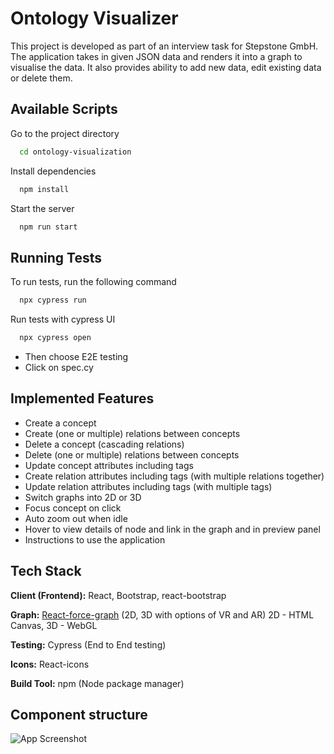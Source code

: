 # Ontology Visualizer

This project is developed as part of an interview task for Stepstone GmbH.
The application takes in given JSON data and renders it into a graph to visualise
the data. It also provides ability to add new data, edit existing data or delete them.

## Available Scripts

Go to the project directory

```bash
  cd ontology-visualization
```

Install dependencies

```bash
  npm install
```

Start the server

```bash
  npm run start
```

## Running Tests

To run tests, run the following command

```bash
  npx cypress run
```

Run tests with cypress UI

```bash
  npx cypress open
```

- Then choose E2E testing
- Click on spec.cy

## Implemented Features

- Create a concept
- Create (one or multiple) relations between concepts
- Delete a concept (cascading relations)
- Delete (one or multiple) relations between concepts
- Update concept attributes including tags
- Create relation attributes including tags (with multiple relations together)
- Update relation attributes including tags (with multiple tags)
- Switch graphs into 2D or 3D
- Focus concept on click
- Auto zoom out when idle
- Hover to view details of node and link in the graph and in preview panel
- Instructions to use the application

## Tech Stack

**Client (Frontend):** React, Bootstrap, react-bootstrap

**Graph:** [React-force-graph](https://www.npmjs.com/package/react-force-graph) (2D, 3D with options of VR and AR) 2D - HTML Canvas, 3D - WebGL

**Testing:** Cypress (End to End testing)

**Icons:** React-icons

**Build Tool:** npm (Node package manager)

## Component structure

![App Screenshot](https://via.placeholder.com/468x300?text=App+Screenshot+Here)
